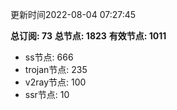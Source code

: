 更新时间2022-08-04 07:27:45

**总订阅: 73**
**总节点: 1823**
**有效节点: 1011**
- ss节点: 666
- trojan节点: 235
- v2ray节点: 100
- ssr节点: 10
